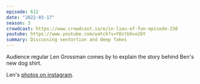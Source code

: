 ```yaml
---
episode: 612
date: "2022-03-17"
season: 3
crowdcast: https://www.crowdcast.io/e/in-lieu-of-fun-episode-238
youtube: https://www.youtube.com/watch?v=YDztbXvo2bY
summary: Discussing sextortion and deep fakes
---
```

Audience regular Len Grossman comes by to explain the story behind Ben's new dog shirt.

Len's [photos on instagram](https://www.instagram.com/p/CZ28VP8L0u7/).

